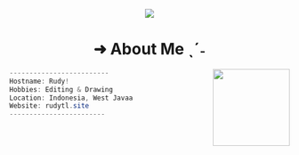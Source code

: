 <body>
<p align ="center">
 <img src= "https://files.catbox.moe/ckyt7g.jpg" witdh = "100px"></img>
</p>

<h1 align="center">➜ About Me ˎˊ˗</h1>

<img src="https://media.tenor.com/RXpiLts0y6EAAAAi/jade-unjaded.gif" align = "right" width = "138"></img>
  <p width = "40">
   
```csharp
-------------------------
Hostname: Rudy!
Hobbies: Editing & Drawing
Location: Indonesia, West Javaa
Website: rudytl.site
------------------------
```
<br>
</body>

<!-- beberapa ada yg kodenya dari github: AxellNetwork. saya hanya recode -->
